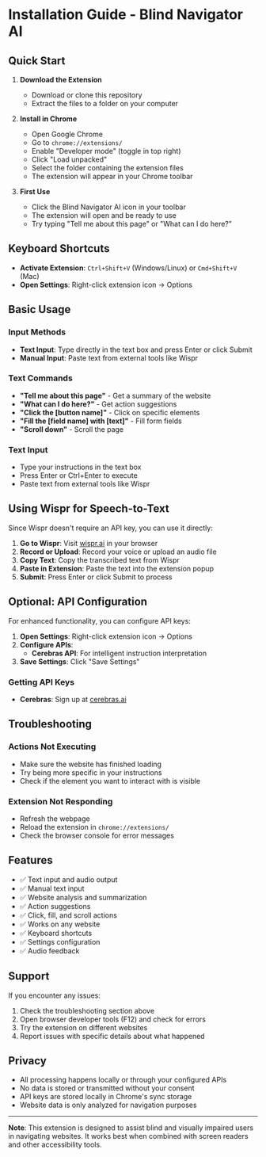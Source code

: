 # Installation Guide - Blind Navigator AI

## Quick Start

1. **Download the Extension**
   - Download or clone this repository
   - Extract the files to a folder on your computer

2. **Install in Chrome**
   - Open Google Chrome
   - Go to `chrome://extensions/`
   - Enable "Developer mode" (toggle in top right)
   - Click "Load unpacked"
   - Select the folder containing the extension files
   - The extension will appear in your Chrome toolbar

3. **First Use**
   - Click the Blind Navigator AI icon in your toolbar
   - The extension will open and be ready to use
   - Try typing "Tell me about this page" or "What can I do here?"

## Keyboard Shortcuts

- **Activate Extension**: `Ctrl+Shift+V` (Windows/Linux) or `Cmd+Shift+V` (Mac)
- **Open Settings**: Right-click extension icon → Options

## Basic Usage

### Input Methods
- **Text Input**: Type directly in the text box and press Enter or click Submit
- **Manual Input**: Paste text from external tools like Wispr

### Text Commands
- **"Tell me about this page"** - Get a summary of the website
- **"What can I do here?"** - Get action suggestions
- **"Click the [button name]"** - Click on specific elements
- **"Fill the [field name] with [text]"** - Fill form fields
- **"Scroll down"** - Scroll the page

### Text Input
- Type your instructions in the text box
- Press Enter or Ctrl+Enter to execute
- Paste text from external tools like Wispr

## Using Wispr for Speech-to-Text

Since Wispr doesn't require an API key, you can use it directly:

1. **Go to Wispr**: Visit [wispr.ai](https://wispr.ai) in your browser
2. **Record or Upload**: Record your voice or upload an audio file
3. **Copy Text**: Copy the transcribed text from Wispr
4. **Paste in Extension**: Paste the text into the extension popup
5. **Submit**: Press Enter or click Submit to process

## Optional: API Configuration

For enhanced functionality, you can configure API keys:

1. **Open Settings**: Right-click extension icon → Options
2. **Configure APIs**:
   - **Cerebras API**: For intelligent instruction interpretation
3. **Save Settings**: Click "Save Settings"

### Getting API Keys

- **Cerebras**: Sign up at [cerebras.ai](https://cerebras.ai)

## Troubleshooting

### Actions Not Executing
- Make sure the website has finished loading
- Try being more specific in your instructions
- Check if the element you want to interact with is visible

### Extension Not Responding
- Refresh the webpage
- Reload the extension in `chrome://extensions/`
- Check the browser console for error messages

## Features

- ✅ Text input and audio output
- ✅ Manual text input
- ✅ Website analysis and summarization
- ✅ Action suggestions
- ✅ Click, fill, and scroll actions
- ✅ Works on any website
- ✅ Keyboard shortcuts
- ✅ Settings configuration
- ✅ Audio feedback

## Support

If you encounter any issues:
1. Check the troubleshooting section above
2. Open browser developer tools (F12) and check for errors
3. Try the extension on different websites
4. Report issues with specific details about what happened

## Privacy

- All processing happens locally or through your configured APIs
- No data is stored or transmitted without your consent
- API keys are stored locally in Chrome's sync storage
- Website data is only analyzed for navigation purposes

---

**Note**: This extension is designed to assist blind and visually impaired users in navigating websites. It works best when combined with screen readers and other accessibility tools.